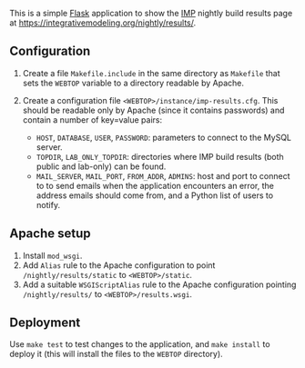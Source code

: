 This is a simple [Flask](https://palletsprojects.com/p/flask/) application
to show the [IMP](https://integrativemodeling.org/) nightly build results
page at https://integrativemodeling.org/nightly/results/.

## Configuration

1. Create a file `Makefile.include` in the same directory as `Makefile` that
   sets the `WEBTOP` variable to a directory readable by Apache.

2. Create a configuration file `<WEBTOP>/instance/imp-results.cfg`. This should
   be readable only by Apache (since it contains passwords) and contain
   a number of key=value pairs:
   - `HOST`, `DATABASE`, `USER`, `PASSWORD`: parameters to connect to the
     MySQL server.
   - `TOPDIR`, `LAB_ONLY_TOPDIR`: directories where IMP build results (both
     public and lab-only) can be found.
   - `MAIL_SERVER`, `MAIL_PORT`, `FROM_ADDR`, `ADMINS`: host and port to
     connect to to send emails when the application encounters an error, the
     address emails should come from, and a Python list of users to notify.

## Apache setup

1. Install `mod_wsgi`.
2. Add `Alias` rule to the Apache configuration to point
   `/nightly/results/static` to `<WEBTOP>/static`.
3. Add a suitable `WSGIScriptAlias` rule to the Apache configuration pointing
   `/nightly/results/` to `<WEBTOP>/results.wsgi`.

## Deployment

Use `make test` to test changes to the application, and `make install` to
deploy it (this will install the files to the `WEBTOP` directory).
